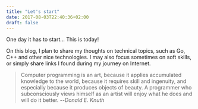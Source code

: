 ```yaml
---
title: "Let's start"
date: 2017-08-03T22:40:36+02:00
draft: false
---
```


One day it has to start... This is today!


On this blog, I plan to share my thoughts on technical topics, such as Go, C++ and other nice technologies.
I may also focus sometimes on soft skills, or simply share links I found during my journey on Internet.

> Computer programming is an art, because it applies accumulated knowledge to the world, because it requires skill and ingenuity, and especially because it produces objects of beauty. A programmer who subconsciously views himself as an artist will enjoy what he does and will do it better.
> --<cite>Donald E. Knuth</cite>

